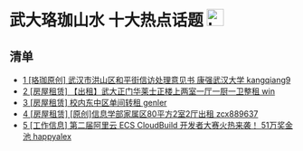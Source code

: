 # 武大珞珈山水 十大热点话题 <img src="https://file.ipadown.com/tophub/assets/images/media/bbs.whu.edu.cn.png_50x50.png" width="30" alt="Logo"></img>

## 清单

* [1 [珞珈原创] 武汉市洪山区和平街信访处理意见书 康强武汉大学 kangqiang9](http://bbs.whu.edu.cn/bbstcon.php?board=Story&gid=1105533400)
* [2 [房屋租赁] 【出租】武大正门华莱士正楼上两室一厅一厨一卫整租 win](http://bbs.whu.edu.cn/bbstcon.php?board=House&gid=91981)
* [3 [房屋租赁] 校内东中区单间转租 genler](http://bbs.whu.edu.cn/bbstcon.php?board=House&gid=91982)
* [4 [房屋租赁] [原创]信息学部家属区80平方2室2厅出租 zcx889637](http://bbs.whu.edu.cn/bbstcon.php?board=House&gid=91983)
* [5 [工作信息] 第二届阿里云 ECS CloudBuild 开发者大赛火热来袭！ 51万奖金池 happyalex](http://bbs.whu.edu.cn/bbstcon.php?board=JobInfo&gid=71584)
